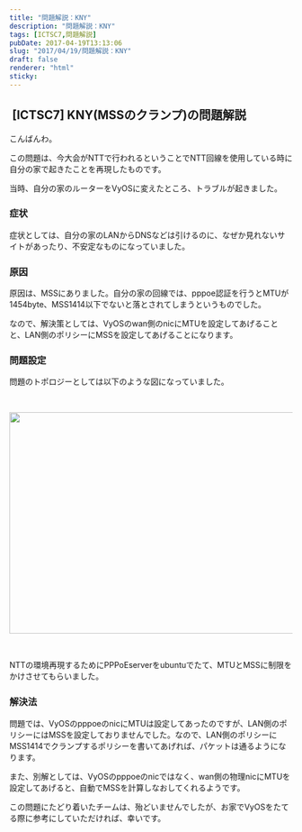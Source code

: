 ```yaml
---
title: "問題解説：KNY"
description: "問題解説：KNY"
tags: [ICTSC7,問題解説]
pubDate: 2017-04-19T13:13:06
slug: "2017/04/19/問題解説：KNY"
draft: false
renderer: "html"
sticky: 
---
```


<h2> [ICTSC7] KNY(MSSのクランプ)の問題解説</h2>
<p>こんばんわ。</p>
<p>この問題は、今大会がNTTで行われるということでNTT回線を使用している時に自分の家で起きたことを再現したものです。</p>
<p>当時、自分の家のルーターをVyOSに変えたところ、トラブルが起きました。</p>
<h3>症状</h3>
<p>症状としては、自分の家のLANからDNSなどは引けるのに、なぜか見れないサイトがあったり、不安定なものになっていました。</p>
<h3>原因</h3>
<p>原因は、MSSにありました。自分の家の回線では、pppoe認証を行うとMTUが1454byte、MSS1414以下でないと落とされてしまうというものでした。</p>
<p>なので、解決策としては、VyOSのwan側のnicにMTUを設定してあげることと、LAN側のポリシーにMSSを設定してあげることになります。</p>
<h3>問題設定</h3>
<p>問題のトポロジーとしては以下のような図になっていました。</p>
<p>&nbsp;</p>
<p><img decoding="async" loading="lazy" class="alignnone size-large wp-image-845" src="/images/wp/2017/04/2cc3aea5287ffcec825fb225f7aac8c5-1024x393.png.webp" alt="" width="1024" height="393" /></p>
<p>&nbsp;</p>
<p>NTTの環境再現するためにPPPoEserverをubuntuでたて、MTUとMSSに制限をかけさせてもらいました。</p>
<h3>解決法</h3>
<p>問題では、VyOSのpppoeのnicにMTUは設定してあったのですが、LAN側のポリシーにはMSSを設定しておりませんでした。なので、LAN側のポリシーにMSS1414でクランプするポリシーを書いてあげれば、パケットは通るようになります。</p>
<p>また、別解としては、VyOSのpppoeのnicではなく、wan側の物理nicにMTUを設定してあげると、自動でMSSを計算しなおしてくれるようです。</p>
<p>この問題にたどり着いたチームは、殆どいませんでしたが、お家でVyOSをたてる際に参考にしていただければ、幸いです。</p>
<p>&nbsp;</p>
<p>&nbsp;</p>
<p>&nbsp;</p>
<p>&nbsp;</p>
<p>&nbsp;</p>
<p>&nbsp;</p>
<p>&nbsp;</p>
